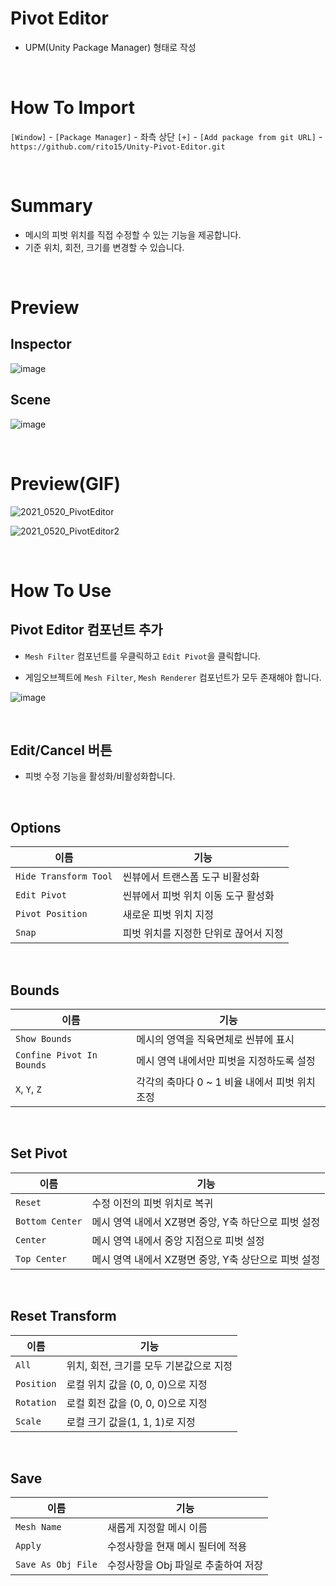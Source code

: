 # Pivot Editor

- UPM(Unity Package Manager) 형태로 작성

<br>

# How To Import

`[Window]` - `[Package Manager]` - 좌측 상단 `[+]` - `[Add package from git URL]` - `https://github.com/rito15/Unity-Pivot-Editor.git`

<br>

# Summary

- 메시의 피벗 위치를 직접 수정할 수 있는 기능을 제공합니다.
- 기준 위치, 회전, 크기를 변경할 수 있습니다.

<br>

# Preview

## **Inspector**
![image](https://user-images.githubusercontent.com/42164422/118937470-8bf96400-b988-11eb-8683-3322d51f272a.png)

## **Scene**

![image](https://user-images.githubusercontent.com/42164422/118936749-c7dff980-b987-11eb-838d-8a673497ed17.png)

<br>

# Preview(GIF)

![2021_0520_PivotEditor](https://user-images.githubusercontent.com/42164422/118942640-e21cd600-b98d-11eb-97f2-25dac89a6ab9.gif)

![2021_0520_PivotEditor2](https://user-images.githubusercontent.com/42164422/118942646-e34e0300-b98d-11eb-8dd4-72a368d8016e.gif)

<br>

# How To Use

## **Pivot Editor 컴포넌트 추가**

- `Mesh Filter` 컴포넌트를 우클릭하고 `Edit Pivot`을 클릭합니다.

- 게임오브젝트에 `Mesh Filter`, `Mesh Renderer` 컴포넌트가 모두 존재해야 합니다.

![image](https://user-images.githubusercontent.com/42164422/118944426-83f0f280-b98f-11eb-8201-fd5dbc0c330b.png)

<br>

## **Edit/Cancel 버튼**

- 피벗 수정 기능을 활성화/비활성화합니다.

<br>

## **Options**

|이름|기능|
|---|---|
|`Hide Transform Tool`|씬뷰에서 트랜스폼 도구 비활성화|
|`Edit Pivot`|씬뷰에서 피벗 위치 이동 도구 활성화|
|`Pivot Position`|새로운 피벗 위치 지정|
|`Snap`|피벗 위치를 지정한 단위로 끊어서 지정|

<br>

## **Bounds**

|이름|기능|
|---|---|
|`Show Bounds`|메시의 영역을 직육면체로 씬뷰에 표시|
|`Confine Pivot In Bounds`|메시 영역 내에서만 피벗을 지정하도록 설정|
|`X`, `Y`, `Z`|각각의 축마다 0 ~ 1 비율 내에서 피벗 위치 조정|

<br>

## **Set Pivot**

|이름|기능|
|---|---|
|`Reset`|수정 이전의 피벗 위치로 복귀|
|`Bottom Center`|메시 영역 내에서 XZ평면 중앙, Y축 하단으로 피벗 설정|
|`Center`|메시 영역 내에서 중앙 지점으로 피벗 설정|
|`Top Center`|메시 영역 내에서 XZ평면 중앙, Y축 상단으로 피벗 설정|

<br>

## **Reset Transform**

|이름|기능|
|---|---|
|`All`|위치, 회전, 크기를 모두 기본값으로 지정|
|`Position`|로컬 위치 값을 (0, 0, 0)으로 지정|
|`Rotation`|로컬 회전 값을 (0, 0, 0)으로 지정|
|`Scale`|로컬 크기 값을(1, 1, 1)로 지정|

<br>

## **Save**

|이름|기능|
|---|---|
|`Mesh Name`|새롭게 지정할 메시 이름|
|`Apply`|수정사항을 현재 메시 필터에 적용|
|`Save As Obj File`|수정사항을 Obj 파일로 추출하여 저장|
